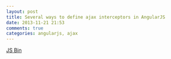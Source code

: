 ```yaml
---
layout: post
title: Several ways to define ajax interceptors in AngularJS
date: 2013-11-21 21:53
comments: true
categories: angularjs, ajax
---
```


<a class="jsbin-embed" href="http://jsbin.com/aVAteLEH/3/embed?html,js">JS Bin</a><script src="http://static.jsbin.com/js/embed.js"></script>
